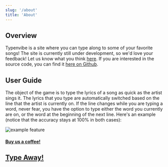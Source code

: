 ```yaml
---
slug: '/about'
title: 'About'
---
```


## Overview
Typenvibe is a site where you can type along to some of your favorite songs!
The site is currently still under development, so we'd love your feedback!
Let us know what you think [here](https://docs.google.com/forms/d/e/1FAIpQLScSF3rbz6QHUwwMll1AbwFXiBHKaB0aPCQFufgxq_6YNlq2Yg/viewform?usp=sf_link).
If you are interested in the source code, you can find it [here on Github](https://github.com/j0hnk1m/typenvibe).  

## User Guide

The object of the game is to type the lyrics of a song as quick as the artist sings it. The lyrics that you type are automatically switched based on the line that the artist is currently on. If the line changes while you are typing a word, never fear, you have the option to type either the word you currently are on, or the word at the beginning of the next line. Here's an example (notice that the accuracy stays at 100% in both cases): 

![example feature](example_line_mechanics.gif)

#### [Buy us a coffee!](https://www.buymeacoffee.com/typenvibe)

## [Type Away!](http://localhost:8000)
